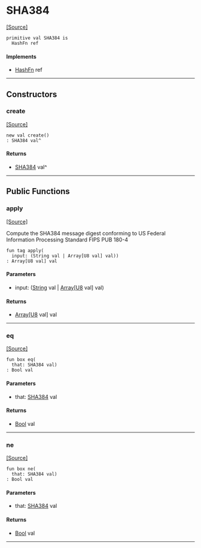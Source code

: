 # SHA384
<span class="source-link">[[Source]](src/crypto/hash_fn.md#L93)</span>
```pony
primitive val SHA384 is
  HashFn ref
```

#### Implements

* [HashFn](crypto-HashFn.md) ref

---

## Constructors

### create
<span class="source-link">[[Source]](src/crypto/hash_fn.md#L93)</span>


```pony
new val create()
: SHA384 val^
```

#### Returns

* [SHA384](crypto-SHA384.md) val^

---

## Public Functions

### apply
<span class="source-link">[[Source]](src/crypto/hash_fn.md#L94)</span>


Compute the SHA384 message digest conforming to US Federal Information
Processing Standard FIPS PUB 180-4


```pony
fun tag apply(
  input: (String val | Array[U8 val] val))
: Array[U8 val] val
```
#### Parameters

*   input: ([String](builtin-String.md) val | [Array](builtin-Array.md)\[[U8](builtin-U8.md) val\] val)

#### Returns

* [Array](builtin-Array.md)\[[U8](builtin-U8.md) val\] val

---

### eq
<span class="source-link">[[Source]](src/crypto/hash_fn.md#L94)</span>


```pony
fun box eq(
  that: SHA384 val)
: Bool val
```
#### Parameters

*   that: [SHA384](crypto-SHA384.md) val

#### Returns

* [Bool](builtin-Bool.md) val

---

### ne
<span class="source-link">[[Source]](src/crypto/hash_fn.md#L94)</span>


```pony
fun box ne(
  that: SHA384 val)
: Bool val
```
#### Parameters

*   that: [SHA384](crypto-SHA384.md) val

#### Returns

* [Bool](builtin-Bool.md) val

---

